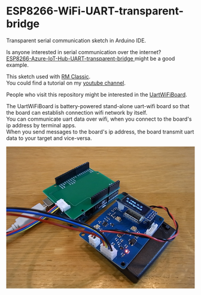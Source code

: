 
# ESP8266-WiFi-UART-transparent-bridge
Transparent serial communication sketch in Arduino IDE.  

Is anyone interested in serial communication over the internet?  
[ESP8266-Azure-IoT-Hub-UART-transparent-bridge ](https://github.com/NaoNaoMe/ESP8266-Azure-IoT-Hub-UART-transparent-bridge) might be a good example.

This sketch used with [RM Classic](https://github.com/NaoNaoMe/RM-Classic).  
You could find a tutorial on my [youtube channel](https://youtu.be/QDO9URz7r5U).  

People who visit this repository might be interested in the [UartWiFiBoard](https://github.com/NaoNaoMe/Uart-WiFi-Board).

The UartWiFiBoard is battery-powered stand-alone uart-wifi board so that the board can establish connection wifi network by itself.  
You can communicate uart data over wifi, when you connect to the board's ip address by terminal apps.  
When you send messages to the board's ip address, the board transmit uart data to your target and vice-versa.  

![UartWiFiBoardwithArduinoUNO](mdContents/UartWiFiBoardwithArduinoUNO.png)  
